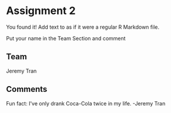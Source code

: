 # Assignment 2

You found it!  Add text to as if it were a regular R Markdown file.

Put your name in the Team Section and comment

## Team
Jeremy Tran


## Comments
Fun fact: I've only drank Coca-Cola twice in my life. -Jeremy Tran
